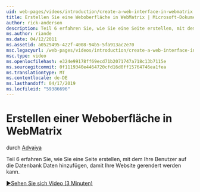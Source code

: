 ```yaml
---
uid: web-pages/videos/introduction/create-a-web-interface-in-webmatrix
title: Erstellen Sie eine Weboberfläche in WebMatrix | Microsoft-Dokumentation
author: rick-anderson
description: Teil 6 erfahren Sie, wie Sie eine Seite erstellen, mit dem Ihre Benutzer auf die Datenbank Daten hinzufügen, damit Ihre Website gerendert werden kann.
ms.author: riande
ms.date: 04/12/2011
ms.assetid: a0529495-422f-4008-94b5-5fa913ac2e70
msc.legacyurl: /web-pages/videos/introduction/create-a-web-interface-in-webmatrix
msc.type: video
ms.openlocfilehash: e324e99178ff69ecd71b2071747a718c13b7115e
ms.sourcegitcommit: 0f1119340e4464720cfd16d0ff15764746ea1fea
ms.translationtype: MT
ms.contentlocale: de-DE
ms.lasthandoff: 04/17/2019
ms.locfileid: "59386696"
---
```

# <a name="create-a-web-interface-in-webmatrix"></a>Erstellen einer Weboberfläche in WebMatrix

durch [Advaiya](https://twitter.com/Advaiyasolns)

Teil 6 erfahren Sie, wie Sie eine Seite erstellen, mit dem Ihre Benutzer auf die Datenbank Daten hinzufügen, damit Ihre Website gerendert werden kann.

[&#9654;Sehen Sie sich Video (3 Minuten)](https://channel9.msdn.com/Blogs/ASP-NET-Site-Videos/create-a-web-interface-in-webmatrix)
